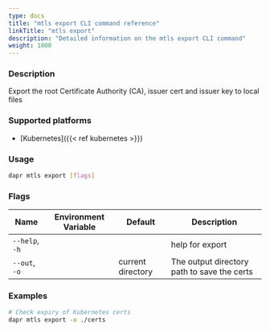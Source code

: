 ```yaml
---
type: docs
title: "mtls export CLI command reference"
linkTitle: "mtls export"
description: "Detailed information on the mtls export CLI command"
weight: 1000
---
```


### Description

Export the root Certificate Authority (CA), issuer cert and issuer key to local files

### Supported platforms

- [Kubernetes]({{< ref kubernetes >}})

### Usage

```bash
dapr mtls export [flags]
```

### Flags

| Name           | Environment Variable | Default           | Description                                 |
| -------------- | -------------------- | ----------------- | ------------------------------------------- |
| `--help`, `-h` |                      |                   | help for export                             |
| `--out`, `-o`  |                      | current directory | The output directory path to save the certs |

### Examples

```bash
# Check expiry of Kubernetes certs
dapr mtls export -o ./certs
```
